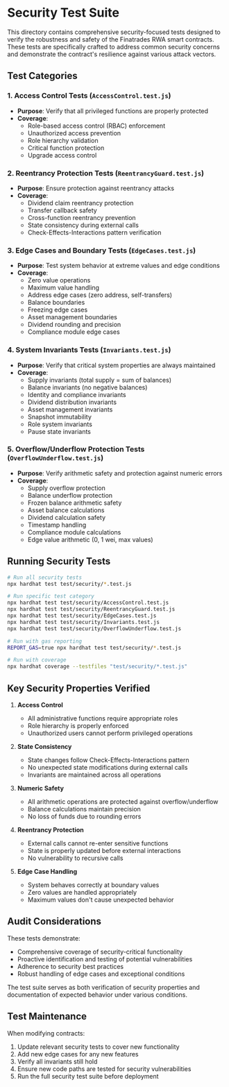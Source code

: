 # Security Test Suite

This directory contains comprehensive security-focused tests designed to verify the robustness and safety of the Finatrades RWA smart contracts. These tests are specifically crafted to address common security concerns and demonstrate the contract's resilience against various attack vectors.

## Test Categories

### 1. Access Control Tests (`AccessControl.test.js`)
- **Purpose**: Verify that all privileged functions are properly protected
- **Coverage**: 
  - Role-based access control (RBAC) enforcement
  - Unauthorized access prevention
  - Role hierarchy validation
  - Critical function protection
  - Upgrade access control

### 2. Reentrancy Protection Tests (`ReentrancyGuard.test.js`)
- **Purpose**: Ensure protection against reentrancy attacks
- **Coverage**:
  - Dividend claim reentrancy protection
  - Transfer callback safety
  - Cross-function reentrancy prevention
  - State consistency during external calls
  - Check-Effects-Interactions pattern verification

### 3. Edge Cases and Boundary Tests (`EdgeCases.test.js`)
- **Purpose**: Test system behavior at extreme values and edge conditions
- **Coverage**:
  - Zero value operations
  - Maximum value handling
  - Address edge cases (zero address, self-transfers)
  - Balance boundaries
  - Freezing edge cases
  - Asset management boundaries
  - Dividend rounding and precision
  - Compliance module edge cases

### 4. System Invariants Tests (`Invariants.test.js`)
- **Purpose**: Verify that critical system properties are always maintained
- **Coverage**:
  - Supply invariants (total supply = sum of balances)
  - Balance invariants (no negative balances)
  - Identity and compliance invariants
  - Dividend distribution invariants
  - Asset management invariants
  - Snapshot immutability
  - Role system invariants
  - Pause state invariants

### 5. Overflow/Underflow Protection Tests (`OverflowUnderflow.test.js`)
- **Purpose**: Verify arithmetic safety and protection against numeric errors
- **Coverage**:
  - Supply overflow protection
  - Balance underflow protection
  - Frozen balance arithmetic safety
  - Asset balance calculations
  - Dividend calculation safety
  - Timestamp handling
  - Compliance module calculations
  - Edge value arithmetic (0, 1 wei, max values)

## Running Security Tests

```bash
# Run all security tests
npx hardhat test test/security/*.test.js

# Run specific test category
npx hardhat test test/security/AccessControl.test.js
npx hardhat test test/security/ReentrancyGuard.test.js
npx hardhat test test/security/EdgeCases.test.js
npx hardhat test test/security/Invariants.test.js
npx hardhat test test/security/OverflowUnderflow.test.js

# Run with gas reporting
REPORT_GAS=true npx hardhat test test/security/*.test.js

# Run with coverage
npx hardhat coverage --testfiles "test/security/*.test.js"
```

## Key Security Properties Verified

1. **Access Control**
   - All administrative functions require appropriate roles
   - Role hierarchy is properly enforced
   - Unauthorized users cannot perform privileged operations

2. **State Consistency**
   - State changes follow Check-Effects-Interactions pattern
   - No unexpected state modifications during external calls
   - Invariants are maintained across all operations

3. **Numeric Safety**
   - All arithmetic operations are protected against overflow/underflow
   - Balance calculations maintain precision
   - No loss of funds due to rounding errors

4. **Reentrancy Protection**
   - External calls cannot re-enter sensitive functions
   - State is properly updated before external interactions
   - No vulnerability to recursive calls

5. **Edge Case Handling**
   - System behaves correctly at boundary values
   - Zero values are handled appropriately
   - Maximum values don't cause unexpected behavior

## Audit Considerations

These tests demonstrate:
- Comprehensive coverage of security-critical functionality
- Proactive identification and testing of potential vulnerabilities
- Adherence to security best practices
- Robust handling of edge cases and exceptional conditions

The test suite serves as both verification of security properties and documentation of expected behavior under various conditions.

## Test Maintenance

When modifying contracts:
1. Update relevant security tests to cover new functionality
2. Add new edge cases for any new features
3. Verify all invariants still hold
4. Ensure new code paths are tested for security vulnerabilities
5. Run the full security test suite before deployment